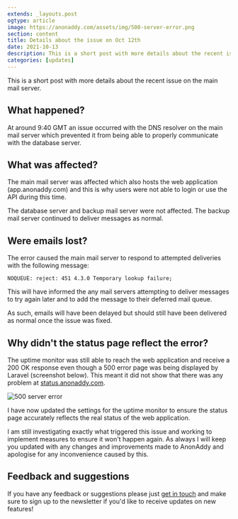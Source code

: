```yaml
---
extends: _layouts.post
ogtype: article
image: https://anonaddy.com/assets/img/500-server-error.png
section: content
title: Details about the issue on Oct 12th
date: 2021-10-13
description: This is a short post with more details about the recent issue on the main mail server
categories: [updates]
---
```


This is a short post with more details about the recent issue on the main mail server.

## What happened?

At around 9:40 GMT an issue occurred with the DNS resolver on the main mail server which prevented it from being able to properly communicate with the database server.

## What was affected?

The main mail server was affected which also hosts the web application (app.anonaddy.com) and this is why users were not able to login or use the API during this time.

The database server and backup mail server were not affected. The backup mail server continued to deliver messages as normal.

## Were emails lost?

The error caused the main mail server to respond to attempted deliveries with the following message:

`NOQUEUE: reject: 451 4.3.0 Temporary lookup failure;`

This will have informed the any mail servers attempting to deliver messages to try again later and to add the message to their deferred mail queue.

As such, emails will have been delayed but should still have been delivered as normal once the issue was fixed.

## Why didn't the status page reflect the error?

The uptime monitor was still able to reach the web application and receive a 200 OK response even though a 500 error page was being displayed by Laravel (screenshot below). This meant it did not show that there was any problem at [status.anonaddy.com](https://status.anonaddy.com/).

<div class="flex justify-center mb-4">
  <img class="shadow" src="/assets/img/500-server-error.png" alt="500 server error" title="500 server error">
</div>

I have now updated the settings for the uptime monitor to ensure the status page accurately reflects the real status of the web application.

I am still investigating exactly what triggered this issue and working to implement measures to ensure it won't happen again. As always I will keep you updated with any changes and improvements made to AnonAddy and apologise for any inconvenience caused by this.

## Feedback and suggestions

If you have any feedback or suggestions please just [get in touch](/contact/) and make sure to sign up to the newsletter if you'd like to receive updates on new features!
